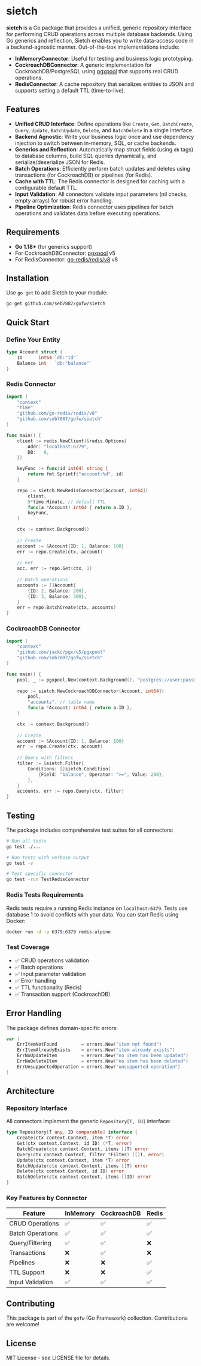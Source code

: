 # sietch

**sietch** is a Go package that provides a unified, generic repository interface for performing CRUD operations across multiple database backends. Using Go generics and reflection, Sietch enables you to write data-access code in a backend-agnostic manner. Out-of-the-box implementations include:

- **InMemoryConnector**: Useful for testing and business logic prototyping.
- **CockroachDBConnector**: A generic implementation for CockroachDB/PostgreSQL using [pgxpool](https://github.com/jackc/pgx) that supports real CRUD operations.
- **RedisConnector**: A cache repository that serializes entities to JSON and supports setting a default TTL (time-to-live).

## Features

- **Unified CRUD Interface**: Define operations like `Create`, `Get`, `BatchCreate`, `Query`, `Update`, `BatchUpdate`, `Delete`, and `BatchDelete` in a single interface.
- **Backend Agnostic**: Write your business logic once and use dependency injection to switch between in-memory, SQL, or cache backends.
- **Generics and Reflection**: Automatically map struct fields (using `db` tags) to database columns, build SQL queries dynamically, and serialize/deserialize JSON for Redis.
- **Batch Operations**: Efficiently perform batch updates and deletes using transactions (for CockroachDB) or pipelines (for Redis).
- **Cache with TTL**: The Redis connector is designed for caching with a configurable default TTL.
- **Input Validation**: All connectors validate input parameters (nil checks, empty arrays) for robust error handling.
- **Pipeline Optimization**: Redis connector uses pipelines for batch operations and validates data before executing operations.

## Requirements

- **Go 1.18+** (for generics support)
- For CockroachDBConnector: [pgxpool](https://github.com/jackc/pgx) v5
- For RedisConnector: [go-redis/redis/v8](https://github.com/go-redis/redis) v8

## Installation

Use `go get` to add Sietch to your module:

```sh
go get github.com/seb7887/gofw/sietch
```

## Quick Start

### Define Your Entity

```go
type Account struct {
    ID      int64 `db:"id"`
    Balance int   `db:"balance"`
}
```

### Redis Connector

```go
import (
    "context"
    "time"
    "github.com/go-redis/redis/v8"
    "github.com/seb7887/gofw/sietch"
)

func main() {
    client := redis.NewClient(&redis.Options{
        Addr: "localhost:6379",
        DB:   0,
    })

    keyFunc := func(id int64) string {
        return fmt.Sprintf("account:%d", id)
    }

    repo := sietch.NewRedisConnector[Account, int64](
        client,
        5*time.Minute, // default TTL
        func(a *Account) int64 { return a.ID },
        keyFunc,
    )

    ctx := context.Background()
    
    // Create
    account := &Account{ID: 1, Balance: 100}
    err := repo.Create(ctx, account)
    
    // Get
    acc, err := repo.Get(ctx, 1)
    
    // Batch operations
    accounts := []Account{
        {ID: 2, Balance: 200},
        {ID: 3, Balance: 300},
    }
    err = repo.BatchCreate(ctx, accounts)
}
```

### CockroachDB Connector

```go
import (
    "context"
    "github.com/jackc/pgx/v5/pgxpool"
    "github.com/seb7887/gofw/sietch"
)

func main() {
    pool, _ := pgxpool.New(context.Background(), "postgres://user:pass@localhost:26257/mydb")
    
    repo := sietch.NewCockroachDBConnector[Account, int64](
        pool,
        "accounts", // table name
        func(a *Account) int64 { return a.ID },
    )

    ctx := context.Background()
    
    // Create
    account := &Account{ID: 1, Balance: 100}
    err := repo.Create(ctx, account)
    
    // Query with filters
    filter := &sietch.Filter{
        Conditions: []sietch.Condition{
            {Field: "balance", Operator: ">=", Value: 200},
        },
    }
    accounts, err := repo.Query(ctx, filter)
}
```

## Testing

The package includes comprehensive test suites for all connectors:

```sh
# Run all tests
go test ./...

# Run tests with verbose output
go test -v

# Test specific connector
go test -run TestRedisConnector
```

### Redis Tests Requirements

Redis tests require a running Redis instance on `localhost:6379`. Tests use database 1 to avoid conflicts with your data. You can start Redis using Docker:

```sh
docker run -d -p 6379:6379 redis:alpine
```

### Test Coverage

- ✅ CRUD operations validation
- ✅ Batch operations
- ✅ Input parameter validation  
- ✅ Error handling
- ✅ TTL functionality (Redis)
- ✅ Transaction support (CockroachDB)

## Error Handling

The package defines domain-specific errors:

```go
var (
    ErrItemNotFound         = errors.New("item not found")
    ErrItemAlreadyExists    = errors.New("item already exists") 
    ErrNoUpdateItem         = errors.New("no item has been updated")
    ErrNoDeleteItem         = errors.New("no item has been deleted")
    ErrUnsupportedOperation = errors.New("unsupported operation")
)
```

## Architecture

### Repository Interface

All connectors implement the generic `Repository[T, ID]` interface:

```go
type Repository[T any, ID comparable] interface {
    Create(ctx context.Context, item *T) error
    Get(ctx context.Context, id ID) (*T, error)
    BatchCreate(ctx context.Context, items []T) error
    Query(ctx context.Context, filter *Filter) ([]T, error)
    Update(ctx context.Context, item *T) error
    BatchUpdate(ctx context.Context, items []T) error
    Delete(ctx context.Context, id ID) error
    BatchDelete(ctx context.Context, items []ID) error
}
```

### Key Features by Connector

| Feature | InMemory | CockroachDB | Redis |
|---------|----------|-------------|-------|
| CRUD Operations | ✅ | ✅ | ✅ |
| Batch Operations | ✅ | ✅ | ✅ |
| Query/Filtering | ✅ | ✅ | ❌ |
| Transactions | ❌ | ✅ | ❌ |
| Pipelines | ❌ | ❌ | ✅ |
| TTL Support | ❌ | ❌ | ✅ |
| Input Validation | ✅ | ✅ | ✅ |

## Contributing

This package is part of the `gofw` (Go Framework) collection. Contributions are welcome!

## License

MIT License - see LICENSE file for details.
